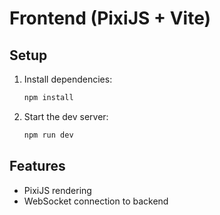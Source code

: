 # Frontend (PixiJS + Vite)

## Setup

1. Install dependencies:
   ```sh
   npm install
   ```
2. Start the dev server:
   ```sh
   npm run dev
   ```

## Features
- PixiJS rendering
- WebSocket connection to backend
